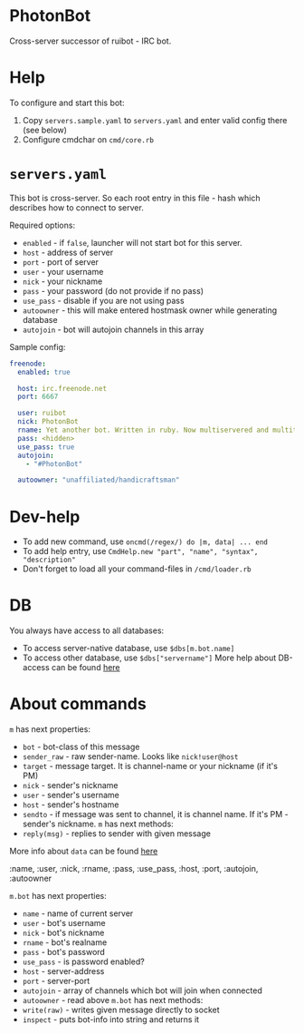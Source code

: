 # PhotonBot
Cross-server successor of ruibot - IRC bot.

# Help
To configure and start this bot:
1. Copy `servers.sample.yaml` to `servers.yaml` and enter valid config there (see below)
2. Configure cmdchar on `cmd/core.rb`

# `servers.yaml`
This bot is cross-server. So each root entry in this file - hash which describes how to connect to server.

Required options:
- `enabled` - if `false`, launcher will not start bot for this server.
- `host` - address of server
- `port` - port of server
- `user` - your username
- `nick` - your nickname
- `pass` - your password (do not provide if no pass)
- `use_pass` - disable if you are not using pass
- `autoowner` - this will make entered hostmask owner while generating database
- `autojoin` - bot will autojoin channels in this array

Sample config:
```yaml
freenode:
  enabled: true

  host: irc.freenode.net
  port: 6667

  user: ruibot
  nick: PhotonBot
  rname: Yet another bot. Written in ruby. Now multiservered and multithreaded.
  pass: <hidden>
  use_pass: true
  autojoin: 
    - "#PhotonBot"

  autoowner: "unaffiliated/handicraftsman"
```

# Dev-help
- To add new command, use `oncmd(/regex/) do |m, data| ... end`
- To add help entry, use `CmdHelp.new "part", "name", "syntax", "description"`
- Don't forget to load all your command-files in `/cmd/loader.rb`

# DB
You always have access to all databases:
- To access server-native database, use `$dbs[m.bot.name]`
- To access other database, use `$dbs["servername"]`
More help about DB-access can be found [here](https://github.com/sparklemotion/sqlite3-ruby)

# About commands
`m` has next properties:
- `bot` - bot-class of this message
- `sender_raw` - raw sender-name. Looks like `nick!user@host`
- `target` - message target. It is channel-name or your nickname (if it's PM)
- `nick` - sender's nickname
- `user` - sender's username
- `host` - sender's hostname
- `sendto` - if message was sent to channel, it is channel name. If it's PM - sender's nickname.
`m` has next methods:
- `reply(msg)` - replies to sender with given message


More info about `data` can be found [here](https://ruby-doc.org/core-2.4.0/MatchData.html)

:name, :user, :nick, :rname, :pass, :use_pass, :host, :port, :autojoin, :autoowner

`m.bot` has next properties:
- `name` - name of current server
- `user` - bot's username
- `nick` - bot's nickname
- `rname` - bot's realname
- `pass` - bot's password
- `use_pass` - is password enabled?
- `host` - server-address
- `port` - server-port
- `autojoin` - array of channels which bot will join when connected
- `autoowner` - read above
`m.bot` has next methods:
- `write(raw)` - writes given message directly to socket
- `inspect` - puts bot-info into string and returns it